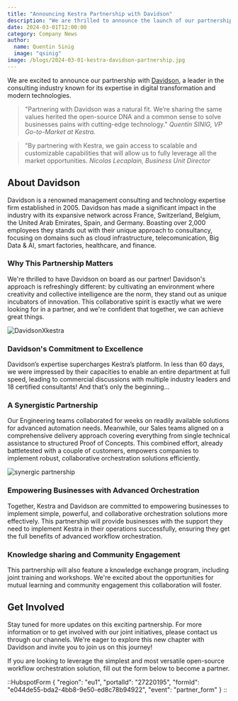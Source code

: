 ```yaml
---
title: "Announcing Kestra Partnership with Davidson"
description: "We are thrilled to announce the launch of our partnership with Davidson, a leader in the consulting industry known for its expertise in digital transformation and modern technologies."
date: 2024-03-01T12:00:00
category: Company News
author:
  name: Quentin Sinig
  image: "qsinig"
image: /blogs/2024-03-01-kestra-davidson-partnership.jpg
---
```


We are excited to announce our partnership with [Davidson](https://www.davidson.group/), a leader in the consulting industry known for its expertise in digital transformation and modern technologies.

> "Partnering with Davidson was a natural fit. We’re sharing the same values herited the open-source DNA and a common sense to solve businesses pains with cutting-edge technology."
*Quentin SINIG, VP Go-to-Market at Kestra.*

> "By partnering with Kestra, we gain access to scalable and customizable capabilities that will allow us to fully leverage all the market opportunities.
*Nicolas Lecaplain, Business Unit Director*


## About Davidson
Davidson is a renowned management consulting and technology expertise firm established in 2005. Davidson has made a significant impact in the industry with its expansive network across France, Switzerland, Belgium, the United Arab Emirates, Spain, and Germany. Boasting over 2,000 employees they stands out with their unique approach to consultancy, focusing on domains such as cloud infrastructure, telecomunication, Big Data & AI, smart factories, healthcare, and finance. 

### Why This Partnership Matters
We're thrilled to have Davidson on board as our partner! Davidson's approach is refreshingly different: by cultivating an environment where creativity and collective intelligence are the norm,  they stand out as unique incubators of innovation. This collaborative spirit is exactly what we were looking for in a partner, and we're confident that together, we can achieve great things.

![DavidsonXkestra](/2024-03-01-kestra-davidson-partnership/KestraXDavidson.png)

### Davidson's Commitment to Excellence
Davidson’s expertise supercharges Kestra’s platform. In less than 60 days, we were impressed by their capacities to enable an entire department at full speed, leading to commercial discussions with multiple industry leaders and 18 certified consultants! And that’s only the beginning…

### A Synergistic Partnership
Our Engineering teams collaborated for weeks on readily available solutions for advanced automation needs. Meanwhile, our Sales teams aligned on a comprehensive delivery approach covering everything from single technical assistance to structured Proof of Concepts. This combined effort, already battletested with a couple of customers, empowers companies to implement robust, collaborative orchestration solutions efficiently.

![synergic partnership](/2024-03-01-kestra-davidson-partnership/goals.png)

### Empowering Businesses with Advanced Orchestration
Together, Kestra and Davidson are committed to empowering businesses to implement simple, powerful, and collaborative orchestration solutions more effectively. This partnership will provide businesses with the support they need to implement Kestra in their operations successfully, ensuring they get the full benefits of advanced workflow orchestration.

### Knowledge sharing and Community Engagement

This partnership will also feature a knowledge exchange program, including joint training and workshops. We're excited about the opportunities for mutual learning and community engagement this collaboration will foster.

## Get Involved

Stay tuned for more updates on this exciting partnership. For more information or to get involved with our joint initiatives, please contact us through our channels. We're eager to explore this new chapter with Davidson and invite you to join us on this journey!

If you are looking to leverage the simplest and most versatile open-source workflow orchestration solution, fill out the form below to become a partner. 


::HubspotForm
{
  "region": "eu1",
  "portalId": "27220195",
  "formId": "e044de55-bda2-4bb8-9e50-ed8c78b94922",
  "event": "partner_form"
}
::